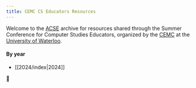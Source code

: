 ```yaml
---
title: CEMC CS Educators Resources
---
```


Welcome to the [ACSE](https://acse.net) archive for resources shared through the Summer Conference for Computer Studies Educators, organized by the [CEMC](https://www.cemc.uwaterloo.ca) at the [University of Waterloo](https://uwaterloo.ca).

#### By year

- [[2024/index|2024]]

🚀